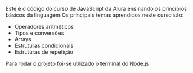 Este é o código do curso de JavaScript da Alura ensinando os princípios básicos da linguagem
Os principais temas aprendidos neste curso são:
- Operadores aritméticos
- Tipos e conversões
- Arrays
- Estruturas condicionais
- Estruturas de repetição

Para rodar o projeto foi-se utilizado o terminal do Node.js